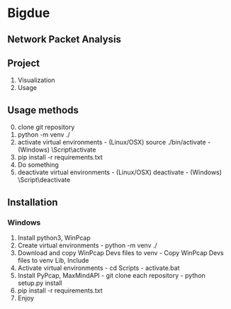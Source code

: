 # Bigdue

## Network Packet Analysis

## Project
  1. Visualization
  2. Usage

## Usage methods
  0. clone git repository
  1. python -m venv ./
  2. activate virtual environments
    - (Linux/OSX) source ./bin/activate
    - (Windows) \Script\activate
  3. pip install -r requirements.txt
  4. Do something
  5. deactivate virtual environments
    - (Linux/OSX) deactivate
    - (Windows) \Script\deactivate

## Installation

### Windows
  1. Install python3, WinPcap
  2. Create virtual environments
    - python -m venv ./
  3. Download and copy WinPcap Devs files to venv
    - Copy WinPcap Devs files to venv Lib, Include
  4. Activate virtual environments
    - cd Scripts
    - activate.bat
  5. Install PyPcap, MaxMindAPI
    - git clone each repository
    - python setup.py install
  6. pip install -r requirements.txt
  7. Enjoy
